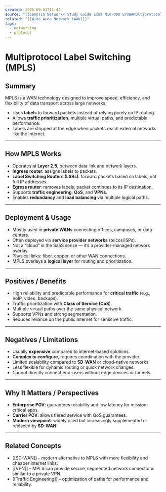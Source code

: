 ```yaml
---
created: 2025-09-01T11:43
source: "[[CompTIA Network+ Study Guide Exam N10-008 EPUB#Multiprotocol Label Switching]]"
related: "[[Wide Area Network (WAN)]]"
tags:
  - networking
  - protocol
---
```

# Multiprotocol Label Switching (MPLS)

## Summary
MPLS is a WAN technology designed to improve speed, efficiency, and flexibility of data transport across large networks.  
- Uses **labels** to forward packets instead of relying purely on IP routing.  
- Allows **traffic prioritization**, multiple virtual paths, and predictable performance.  
- Labels are stripped at the edge when packets reach external networks like the Internet.  

---

## How MPLS Works
- Operates at **Layer 2.5**, between data link and network layers.  
- **Ingress router**: assigns labels to packets.  
- **Label Switching Routers (LSRs)**: forward packets based on labels, not full IP addresses.  
- **Egress router**: removes labels; packet continues to its IP destination.  
- Supports **traffic engineering**, **QoS**, and **VPNs**.  
- Enables **redundancy** and **load balancing** via multiple logical paths.  

---

## Deployment & Usage
- Mostly used in **private WANs** connecting offices, campuses, or data centers.  
- Often deployed via **service provider networks** (telcos/ISPs).  
- Not a “cloud” in the SaaS sense — it’s a provider-managed network overlay.  
- Physical links: fiber, copper, or other WAN connections.  
- MPLS overlays a **logical layer** for routing and prioritization.  

---

## Positives / Benefits
- High reliability and predictable performance for **critical traffic** (e.g., VoIP, video, backups).  
- Traffic prioritization with **Class of Service (CoS)**.  
- Multiple virtual paths over the same physical network.  
- Supports VPNs and strong segmentation.  
- Reduces reliance on the public Internet for sensitive traffic.  

---

## Negatives / Limitations
- Usually **expensive** compared to internet-based solutions.  
- **Complex to configure**, requires coordination with the provider.  
- Limited scalability compared to **SD-WAN** or cloud-native networks.  
- Less flexible for dynamic routing or quick network changes.  
- Cannot directly connect end-users without edge devices or tunnels.  

---

## Why It Matters / Perspectives
- **Enterprise POV**: guarantees reliability and low latency for mission-critical apps.  
- **Carrier POV**: allows tiered service with QoS guarantees.  
- **Modern viewpoint**: widely used but increasingly supplemented or replaced by **SD-WAN**.  

---

## Related Concepts
- [[SD-WAN]] – modern alternative to MPLS with more flexibility and cheaper internet links.  
- [[VPN]] – MPLS can provide secure, segmented network connections similar to a private VPN.  
- [[Traffic Engineering]] – optimization of paths for performance and reliability.  

